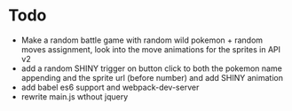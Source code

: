 # Todo

- Make a random battle game with random wild pokemon + random moves assignment, look into the move animations for the sprites in API v2
- add a random SHINY trigger on button click to both the pokemon name appending and the sprite url (before number) and add SHINY animation
- add babel es6 support and webpack-dev-server
- rewrite main.js wthout jquery